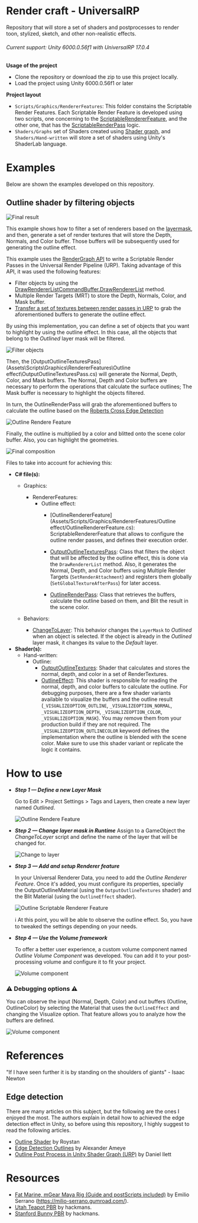 # Render craft - UniversalRP
Repository that will store a set of shaders and postprocesses to render toon, stylized, sketch, and other non-realistic effects.

###### Current support: Unity 6000.0.56f1 with UniversalRP 17.0.4


**Usage of the project**
* Clone the repository or download the zip to use this project locally.
* Load the project using Unity 6000.0.56f1 or later

**Project layout**
* `Scripts/Graphics/RendererFeatures`: This folder constains the Scriptable Render Features. Each Scriptable Render Feature is developed using two scripts, one concerning to the [ScriptableRendererFeature](https://docs.unity3d.com/Packages/com.unity.render-pipelines.universal@17.4/api/UnityEngine.Rendering.Universal.ScriptableRendererFeature.html), and the other one, that has the [ScriptableRenderPass](https://docs.unity3d.com/Packages/com.unity.render-pipelines.universal@10.6/api/UnityEngine.Rendering.Universal.ScriptableRenderPass.html) logic.
* `Shaders/Graphs` set of Shaders created using [Shader graph](https://unity.com/es/shader-graph), and `Shaders/Hand-written` will store a set of shaders using Unity's ShaderLab language.

# Examples
Below are shown the examples developed on this repository.

## Outline shader by filtering objects
![Final result](Images/demo.gif)

This example shows how to filter a set of renderers based on the [layermask](https://docs.unity3d.com/ScriptReference/LayerMask.html), and then, generate a set of render textures that will store the Depth, Normals, and Color buffer. Those buffers will be subsequently used for generating the outline effect.

This example uses the [RenderGraph API](https://docs.unity3d.com/6000.0/Documentation/Manual/urp/render-graph.html) to write a Scriptable Render Passes in the Universal Render Pipeline (URP). Taking advantage of this API, it was used the following features:
- Filter objects by using the [DrawRendererListCommandBuffer.DrawRendererList](https://docs.unity3d.com/6000.0/Documentation/ScriptReference/Rendering.CommandBuffer.DrawRendererList.html) method.
- Multiple Render Targets (MRT) to store the Depth, Normals, Color, and Mask buffer.
- [Transfer a set of textures between render passes in URP](https://docs.unity3d.com/6000.0/Documentation/Manual/urp/render-graph-pass-textures-between-passes.html) to grab the aforementioned buffers to generate the outline effect.


By using this implementation, you can define a set of objects that you want to highlight by using the outline effect. In this case, all the objects that belong to the _*Outlined*_ layer mask will be filtered.

![Filter objects](Images/01_filter.png)

Then, the [OutputOutlineTexturesPass](Assets\Scripts\Graphics\RendererFeatures\Outline effect\OutputOutlineTexturesPass.cs) will generate the Normal, Depth, Color, and Mask buffers. The Normal, Depth and Color buffers are necessary to perform the operations that calculate the surface outlines; The Mask buffer is necessary to highlight the objects filtered.

In turn, the OutlineRenderPass will grab the aforementioned buffers to calculate the outline based on the [Roberts Cross Edge Detection](https://homepages.inf.ed.ac.uk/rbf/HIPR2/roberts.htm)

![Outline Rendere Feature](Images/02_outlinerenderefeature.png)

Finally, the outline is multiplied by a color and blitted onto the scene color buffer. Also, you can highlight the geometries.

![Final composition](Images/03_finalcomposition.png)

Files to take into account for achieving this:
* **C# file(s):**
    * Graphics:
        * RendererFeatures:
            * Outline effect:
                * [OutlineRendererFeature](Assets/Scripts/Graphics/RendererFeatures/Outline effect/OutlineRendererFeature.cs): ScriptableRendererFeature that allows to configure the outline render passes, and defines their execution order.

                * [OutputOutlineTexturesPass](Assets/Scripts/Graphics/RendererFeatures/Outline%20effect/OutputOutlineTexturesPass.cs):  Class that filters the object that will be affected by the outline effect, this is done via the `DrawRendererList` method.
                Also, it generates the Normal, Depth, and Color buffers using Multiple Render Targets (`SetRenderAttachment`) and registers them globally (`SetGlobalTextureAfterPass`) for later access.

                * [OutlineRenderPass](Assets/Scripts/Graphics/RendererFeatures/Outline%20effect/OutlineRenderPass.cs):  Class that retrieves the buffers, calculate the outline based on them, and Blit the result in the scene color.

    * Behaviors:
        * [ChangeToLayer](Assets/Scripts/ChangeToLayer.cs): This behavior changes the `LayerMask` to *Outlined* when an object is selected.
        If the object is already in the *Outlined* layer mask, it changes its value to the *Default* layer.
* **Shader(s):**
    * Hand-written:
        * Outline:
            * [OutputOutlineTextures](Assets/Shaders/Hand-written/Outline/OutputOutlineTextures.shader): Shader that calculates and stores the normal, depth, and color in a set of RenderTextures.
            * [OutlineEffect](Assets/Shaders/Hand-written/Outline/OutlineEffect.shader): This shader is responsible for reading the normal, depth, and color buffers to calculate the outline.
            For debugging purposes, there are a few shader variants  available to visualize the buffers and the outline result (`_VISUALIZEOPTION_OUTLINE`, `_VISUALIZEOPTION_NORMAL`, `_VISUALIZEOPTION_DEPTH`, `_VISUALIZEOPTION_COLOR`, `_VISUALIZEOPTION_MASK`). You may remove them from your production build if they are not required.
            The `_VISUALIZEOPTION_OUTLINECOLOR` keyword defines the implementation where the outline is blended with the scene color. Make sure to use this shader variant or replicate the logic it contains.
# How to use
* **_Step 1 — Define a new Layer Mask_**

    Go to Edit > Project Settings > Tags and Layers, then create a new layer named _*Outlined*_.

    ![Outline Rendere Feature](Images/layermask.png)

* **_Step 2 — Change layer mask in Runtime_**
    Assign to a GameObject the _*ChangeToLayer*_ script and define the name of the layer that will be changed for.

    ![Change to layer](Images/changetolayer.png)

* **_Step 3 — Add and setup Renderer feature_**

    In your Universal Renderer Data, you need to add the _*Outline Renderer Feature*_. Once it's added, you must configure its properties, specially the OutputOutlineMaterial (using the `OutputOutlineTextures` shader) and the Blit Material (using the `OutlineEffect` shader).
    
    ![Outline Scriptable Renderer Feature](Images/outlinerendererfeature.png)

    :information_source: At this point, you will be able to observe the outline effect. So, you have to tweaked the settings depending on your needs.

* **_Step 4 — Use the Volume framework_**

    To offer a better user experience, a custom volume component named _*Outline Volume Component*_ was developed. You can add it to your post-processing volume and configure it to fit your project.

   ![Volume component](Images/volumecomponent.png)

 ### :warning: **Debugging options** :warning:

You can observe the input (Normal, Depth, Color) and out buffers (Outline, OutlineColor) by selecting the Material that uses the `OutlineEffect` and changing the Visualize option.
That feature allows you to analyze how the buffers are defined.

 ![Volume component](Images/debuggingoptions.gif)

# References
"If I have seen further it is by standing on the shoulders of giants" - Isaac Newton

## Edge detection
There are many articles on this subject, but the following are the ones I enjoyed the most.
The authors explain in detail how to achieved the edge detection effect in Unity, so before using this repository, I highly suggest to read the following articles.

* [Outline Shader](https://roystan.net/articles/outline-shader/) by Roystan
* [Edge Detection Outlines](https://ameye.dev/notes/edge-detection-outlines/) by Alexander Ameye
* [Outline Post Process in Unity Shader Graph (URP)](https://danielilett.com/2023-03-21-tut7-1-fullscreen-outlines/) by Daniel Ilett

# Resources
 * [Fat Marine, mGear Maya Rig (Guide and postScripts included)](https://milio-serrano.gumroad.com/l/hypza) by Emilio Serrano (https://milio-serrano.gumroad.com/).
 * [Utah Teapot PBR](https://sketchfab.com/3d-models/utah-teapot-pbr-185b612a223d4dd5b03e55376429574f) by hackmans.
 * [Stanford Bunny PBR](https://sketchfab.com/3d-models/stanford-bunny-pbr-42c9bdc4d27a418daa19b2d5ff690095) by hackmans.